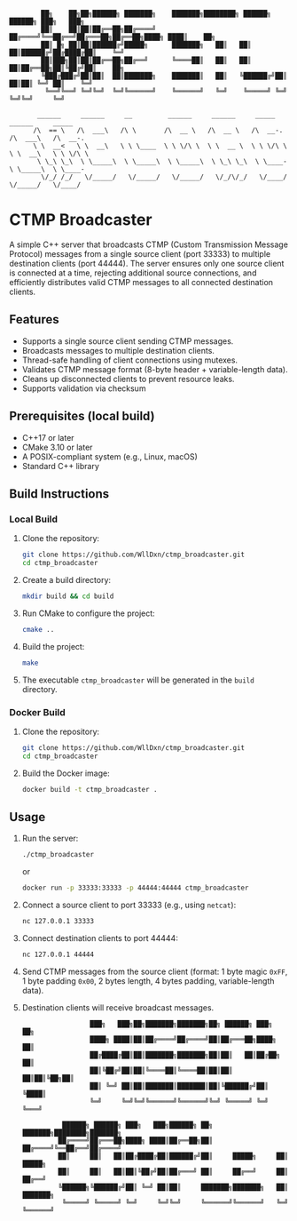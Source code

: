             ██╗    ██╗██╗██████╗ ███████╗    ███████╗████████╗ ██████╗ ██████╗ ███╗   ███╗
            ██║    ██║██║██╔══██╗██╔════╝    ██╔════╝╚══██╔══╝██╔═══██╗██╔══██╗████╗ ████║    ██╗
            ██║ █╗ ██║██║██████╔╝█████╗      ███████╗   ██║   ██║   ██║██████╔╝██╔████╔██║    ╚═╝
            ██║███╗██║██║██╔══██╗██╔══╝      ╚════██║   ██║   ██║   ██║██╔══██╗██║╚██╔╝██║    ██╗
            ╚███╔███╔╝██║██║  ██║███████╗    ███████║   ██║   ╚██████╔╝██║  ██║██║ ╚═╝ ██║    ╚═╝
             ╚══╝╚══╝ ╚═╝╚═╝  ╚═╝╚══════╝    ╚══════╝   ╚═╝    ╚═════╝ ╚═╝  ╚═╝╚═╝     ╚═╝

           ______     ______     __         ______     ______     _____     ______     _____
          /\  == \   /\  ___\   /\ \       /\  __ \   /\  __ \   /\  __-.  /\  ___\   /\  __-.
          \ \  __<   \ \  __\   \ \ \____  \ \ \/\ \  \ \  __ \  \ \ \/\ \ \ \  __\   \ \ \/\ \
           \ \_\ \_\  \ \_____\  \ \_____\  \ \_____\  \ \_\ \_\  \ \____-  \ \_____\  \ \____-
            \/_/ /_/   \/_____/   \/_____/   \/_____/   \/_/\/_/   \/____/   \/_____/   \/____/

# CTMP Broadcaster

A simple C++ server that broadcasts CTMP (Custom Transmission Message Protocol) messages from a single source client (port 33333) to multiple destination clients (port 44444). The server ensures only one source client is connected at a time, rejecting additional source connections, and efficiently distributes valid CTMP messages to all connected destination clients.

## Features

- Supports a single source client sending CTMP messages.
- Broadcasts messages to multiple destination clients.
- Thread-safe handling of client connections using mutexes.
- Validates CTMP message format (8-byte header + variable-length data).
- Cleans up disconnected clients to prevent resource leaks.
- Supports validation via checksum

## Prerequisites (local build)

- C++17 or later
- CMake 3.10 or later
- A POSIX-compliant system (e.g., Linux, macOS)
- Standard C++ library

## Build Instructions
### Local Build
1. Clone the repository:
   ```bash
   git clone https://github.com/WllDxn/ctmp_broadcaster.git
   cd ctmp_broadcaster
   ```
2. Create a build directory:
   ```bash
   mkdir build && cd build
   ```
3. Run CMake to configure the project:
   ```bash
   cmake ..
   ```
4. Build the project:
   ```bash
   make
   ```
5. The executable `ctmp_broadcaster` will be generated in the `build` directory.

### Docker Build
1. Clone the repository:
   ```bash
   git clone https://github.com/WllDxn/ctmp_broadcaster.git
   cd ctmp_broadcaster
   ```
2. Build the Docker image:
   ```bash
   docker build -t ctmp_broadcaster .
   ```


## Usage

1. Run the server:

   ```bash
   ./ctmp_broadcaster
   ```
   or
   ```bash
   docker run -p 33333:33333 -p 44444:44444 ctmp_broadcaster
    ```

2. Connect a source client to port 33333 (e.g., using `netcat`):

   ```bash
   nc 127.0.0.1 33333
   ```

3. Connect destination clients to port 44444:

   ```bash
   nc 127.0.0.1 44444
   ```

4. Send CTMP messages from the source client (format: 1 byte magic `0xFF`, 1 byte padding `0x00`, 2 bytes length, 4 bytes padding, variable-length data).

5. Destination clients will receive broadcast messages.

                        ███╗   ███╗██╗███████╗███████╗██╗ ██████╗ ███╗   ██╗
                        ████╗ ████║██║██╔════╝██╔════╝██║██╔═══██╗████╗  ██║
                        ██╔████╔██║██║███████╗███████╗██║██║   ██║██╔██╗ ██║
                        ██║╚██╔╝██║██║╚════██║╚════██║██║██║   ██║██║╚██╗██║
                        ██║ ╚═╝ ██║██║███████║███████║██║╚██████╔╝██║ ╚████║
                        ╚═╝     ╚═╝╚═╝╚══════╝╚══════╝╚═╝ ╚═════╝ ╚═╝  ╚═══╝

                 ██████╗ ██████╗ ███╗   ███╗██████╗ ██╗     ███████╗████████╗███████╗
                ██╔════╝██╔═══██╗████╗ ████║██╔══██╗██║     ██╔════╝╚══██╔══╝██╔════╝
                ██║     ██║   ██║██╔████╔██║██████╔╝██║     █████╗     ██║   █████╗
                ██║     ██║   ██║██║╚██╔╝██║██╔═══╝ ██║     ██╔══╝     ██║   ██╔══╝
                ╚██████╗╚██████╔╝██║ ╚═╝ ██║██║     ███████╗███████╗   ██║   ███████╗
                 ╚═════╝ ╚═════╝ ╚═╝     ╚═╝╚═╝     ╚══════╝╚══════╝   ╚═╝   ╚══════╝
